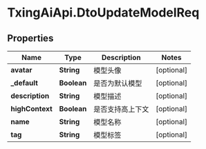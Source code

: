 # TxingAiApi.DtoUpdateModelReq

## Properties

Name | Type | Description | Notes
------------ | ------------- | ------------- | -------------
**avatar** | **String** | 模型头像 | [optional] 
**_default** | **Boolean** | 是否为默认模型 | [optional] 
**description** | **String** | 模型描述 | [optional] 
**highContext** | **Boolean** | 是否支持高上下文 | [optional] 
**name** | **String** | 模型名称 | [optional] 
**tag** | **String** | 模型标签 | [optional] 


